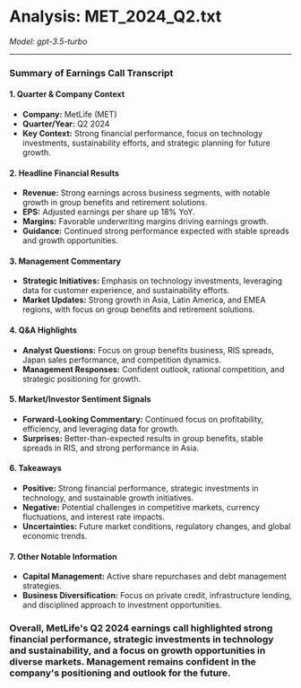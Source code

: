 # Analysis: MET_2024_Q2.txt

*Model: gpt-3.5-turbo*

---

### Summary of Earnings Call Transcript

#### 1. **Quarter & Company Context**
   - **Company:** MetLife (MET)
   - **Quarter/Year:** Q2 2024
   - **Key Context:** Strong financial performance, focus on technology investments, sustainability efforts, and strategic planning for future growth.

#### 2. **Headline Financial Results**
   - **Revenue:** Strong earnings across business segments, with notable growth in group benefits and retirement solutions.
   - **EPS:** Adjusted earnings per share up 18% YoY.
   - **Margins:** Favorable underwriting margins driving earnings growth.
   - **Guidance:** Continued strong performance expected with stable spreads and growth opportunities.

#### 3. **Management Commentary**
   - **Strategic Initiatives:** Emphasis on technology investments, leveraging data for customer experience, and sustainability efforts.
   - **Market Updates:** Strong growth in Asia, Latin America, and EMEA regions, with focus on group benefits and retirement solutions.

#### 4. **Q&A Highlights**
   - **Analyst Questions:** Focus on group benefits business, RIS spreads, Japan sales performance, and competition dynamics.
   - **Management Responses:** Confident outlook, rational competition, and strategic positioning for growth.

#### 5. **Market/Investor Sentiment Signals**
   - **Forward-Looking Commentary:** Continued focus on profitability, efficiency, and leveraging data for growth.
   - **Surprises:** Better-than-expected results in group benefits, stable spreads in RIS, and strong performance in Asia.

#### 6. **Takeaways**
   - **Positive:** Strong financial performance, strategic investments in technology, and sustainable growth initiatives.
   - **Negative:** Potential challenges in competitive markets, currency fluctuations, and interest rate impacts.
   - **Uncertainties:** Future market conditions, regulatory changes, and global economic trends.

#### 7. **Other Notable Information**
   - **Capital Management:** Active share repurchases and debt management strategies.
   - **Business Diversification:** Focus on private credit, infrastructure lending, and disciplined approach to investment opportunities.

### Overall, MetLife's Q2 2024 earnings call highlighted strong financial performance, strategic investments in technology and sustainability, and a focus on growth opportunities in diverse markets. Management remains confident in the company's positioning and outlook for the future.